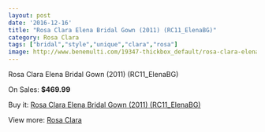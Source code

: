 ```yaml
---
layout: post
date: '2016-12-16'
title: "Rosa Clara Elena Bridal Gown (2011) (RC11_ElenaBG)"
category: Rosa Clara
tags: ["bridal","style","unique","clara","rosa"]
image: http://www.benemulti.com/19347-thickbox_default/rosa-clara-elena-bridal-gown-2011-rc11elenabg.jpg
---
```

Rosa Clara Elena Bridal Gown (2011) (RC11_ElenaBG)

On Sales: **$469.99**
<a href="https://www.benemulti.com/en/rosa-clara/7315-rosa-clara-elena-bridal-gown-2011-rc11elenabg.html"><amp-img layout="responsive" width="600" height="600" src="//www.benemulti.com/19347-thickbox_default/rosa-clara-elena-bridal-gown-2011-rc11elenabg.jpg" alt="Rosa Clara Elena Bridal Gown (2011) (RC11_ElenaBG) 0" /></a>
<a href="https://www.benemulti.com/en/rosa-clara/7315-rosa-clara-elena-bridal-gown-2011-rc11elenabg.html"><amp-img layout="responsive" width="600" height="600" src="//www.benemulti.com/19349-thickbox_default/rosa-clara-elena-bridal-gown-2011-rc11elenabg.jpg" alt="Rosa Clara Elena Bridal Gown (2011) (RC11_ElenaBG) 1" /></a>
<a href="https://www.benemulti.com/en/rosa-clara/7315-rosa-clara-elena-bridal-gown-2011-rc11elenabg.html"><amp-img layout="responsive" width="600" height="600" src="//www.benemulti.com/19348-thickbox_default/rosa-clara-elena-bridal-gown-2011-rc11elenabg.jpg" alt="Rosa Clara Elena Bridal Gown (2011) (RC11_ElenaBG) 2" /></a>

Buy it: [Rosa Clara Elena Bridal Gown (2011) (RC11_ElenaBG)](https://www.benemulti.com/en/rosa-clara/7315-rosa-clara-elena-bridal-gown-2011-rc11elenabg.html "Rosa Clara Elena Bridal Gown (2011) (RC11_ElenaBG)")

View more: [Rosa Clara](https://www.benemulti.com/en/60-rosa-clara "Rosa Clara")